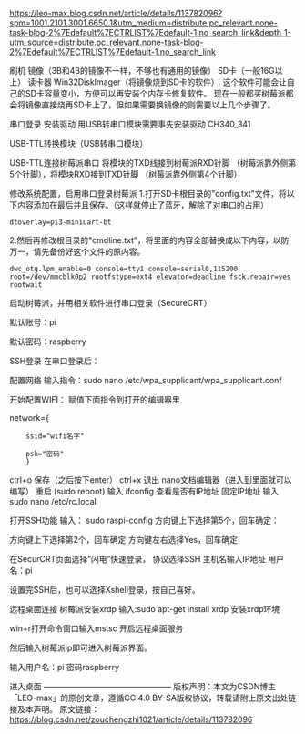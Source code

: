  

https://leo-max.blog.csdn.net/article/details/113782096?spm=1001.2101.3001.6650.1&utm_medium=distribute.pc_relevant.none-task-blog-2%7Edefault%7ECTRLIST%7Edefault-1.no_search_link&depth_1-utm_source=distribute.pc_relevant.none-task-blog-2%7Edefault%7ECTRLIST%7Edefault-1.no_search_link





刷机
镜像（3B和4B的镜像不一样，不够也有通用的镜像）
SD卡（一般16G以上）
读卡器
Win32DiskImager（将镜像烧到SD卡的软件）；这个软件可能会让自己的SD卡容量变小，方便可以再安装个内存卡修复软件。
        现在一般都买树莓派都会将镜像直接烧再SD卡上了，但如果需要换镜像的则需要以上几个步骤了。



串口登录
安装驱动
        用USB转串口模块需要事先安装驱动 CH340_341


USB-TTL转换模块（USB转串口模块）


USB-TTL连接树莓派串口
将模块的TXD线接到树莓派RXD针脚 （树莓派靠外侧第5个针脚），将模块RXD接到TXD针脚 （树莓派靠外侧第4个针脚）

修改系统配置，启用串口登录树莓派
1.打开SD卡根目录的"config.txt"文件，将以下内容添加在最后并且保存。（这样就停止了蓝牙，解除了对串口的占用）

~~~
dtoverlay=pi3-miniuart-bt
~~~

2.然后再修改根目录的"cmdline.txt"，将里面的内容全部替换成以下内容，以防万一，请先备份好这个文件的原内容。

~~~
dwc_otg.lpm_enable=0 console=tty1 console=serial0,115200 root=/dev/mmcblk0p2 rootfstype=ext4 elevator=deadline fsck.repair=yes rootwait
~~~


启动树莓派，并用相关软件进行串口登录（SecureCRT）

默认账号：pi

默认密码：raspberry

SSH登录
在串口登录后：

配置网络
输入指令：sudo nano /etc/wpa_supplicant/wpa_supplicant.conf

开始配置WIFI：
赋值下面指令到打开的编辑器里

 network={

        ssid="wifi名字"
    
        psk="密码"
        }

ctrl+o 保存（之后按下enter）
ctrl+x 退出 nano文档编辑器（进入到里面就可以编写）
重启 (sudo reboot)
输入 ifconfig 查看是否有IP地址
固定IP地址 输入 sudo nano /etc/rc.local

打开SSH功能 输入： sudo raspi-config
方向键上下选择第5个，回车确定：

方向键上下选择第2个，回车确定
方向键左右选择Yes，回车确定

在SecurCRT页面选择“闪电”快速登录，
协议选择SSH
主机名输入IP地址
用户名：pi


设置完SSH后，也可以选择Xshell登录，按自己喜好。

远程桌面连接
树莓派安装xrdp
输入:sudo apt-get install xrdp 安装xrdp环境

win+r打开命令窗口输入mstsc 开启远程桌面服务

然后输入树莓派ip即可进入树莓派界面。

输入用户名：pi 密码raspberry

进入桌面
————————————————
版权声明：本文为CSDN博主「LEO-max」的原创文章，遵循CC 4.0 BY-SA版权协议，转载请附上原文出处链接及本声明。
原文链接：https://blog.csdn.net/zouchengzhi1021/article/details/113782096









